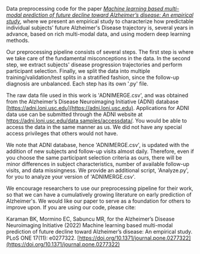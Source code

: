 Data preprocessing code for the paper [_Machine learning based multi-modal prediction of future decline toward Alzheimer’s disease: An empirical study_](https://journals.plos.org/plosone/article?id=10.1371/journal.pone.0277322), where we present an empirical study to characterize how predictable individual subjects’ future Alzheimer's Disease trajectory is, several years in advance, based on rich multi-modal data, and using modern deep learning methods. 

Our preprocessing pipeline consists of several steps. The first step is where we take care of the fundamental misconceptions in the data. In the second step, we extract subjects' disease progression trajectories and perform participant selection. Finally, we split the data into multiple training/validation/test splits in a stratified fashion, since the follow-up diagnosis are unbalanced. Each step has its own '.py' file. 

The raw data file used in this work is 'ADNIMERGE.csv', and was obtained from the Alzheimer’s Disease Neuroimaging Initiative (ADNI) database [https://adni.loni.usc.edu](https://adni.loni.usc.edu). Applications for ADNI data use can be submitted through the ADNI website at [https://adni.loni.usc.edu/data samples/accessdata/](https://adni.loni.usc.edu/data-samples/accessdata/). You would be able to access the data in the same manner as us. We did not have any special access privileges that others would not have.

We note that ADNI database, hence 'ADNIMERGE.csv', is updated with the addition of new subjects and follow-up visits almost daily. Therefore, even if you choose the same participant selection criteria as ours, there will be minor differences in subject characteristics, number of available follow-up visits, and data missingness. We provide an additional script, 'Analyze.py', for you to analyze your version of 'ADNIMERGE.csv'.

We encourage researchers to use our preprocessing pipeline for their work, so that we can have a cumulatively growing literature on early prediction of Alzheimer's. We would like our paper to serve as a foundation for others to improve upon. If you are using our code, please cite:

Karaman BK, Mormino EC, Sabuncu MR, for the Alzheimer’s Disease Neuroimaging Initiative (2022) Machine learning based multi-modal prediction of future decline toward Alzheimer’s disease: An empirical study. PLoS ONE 17(11): e0277322. [https://doi.org/10.1371/journal.pone.0277322](https://doi.org/10.1371/journal.pone.0277322) 
